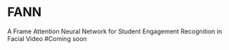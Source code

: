 # FANN
A Frame Attention Neural Network for Student Engagement Recognition in Facial Video
#Coming soon
